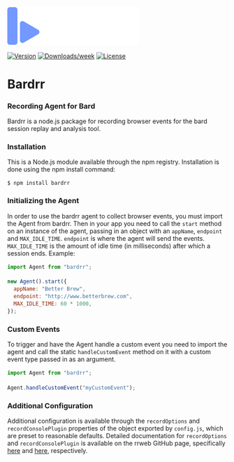 <img src="https://github.com/bard-rr/.github/blob/main/profile/logo2.png?raw=true" width="300">

[![Version](https://img.shields.io/npm/v/bardrr)](https://www.npmjs.com/package/bardrr)
[![Downloads/week](https://img.shields.io/npm/dt/bardrr)](https://npmjs.org/package/bardrr)
[![License](https://img.shields.io/npm/l/monsoon-load-testing.svg)](https://github.com/minhphanhvu/bardrr/blob/master/package.json)

# Bardrr

### Recording Agent for Bard

Bardrr is a node.js package for recording browser events for the bard session replay and analysis tool.

### Installation

This is a Node.js module available through the npm registry. Installation is done using the npm install command:

```
$ npm install bardrr
```

### Initializing the Agent

In order to use the bardrr agent to collect browser events, you must import the Agent from bardrr. Then in your app you need to call the `start` method on an instance of the agent, passing in an object with an `appName`, `endpoint` and `MAX_IDLE_TIME`. `endpoint` is where the agent will send the events. `MAX_IDLE_TIME` is the amount of idle time (in milliseconds) after which a session ends. Example:

```javascript
import Agent from "bardrr";

new Agent().start({
  appName: "Better Brew",
  endpoint: "http://www.betterbrew.com",
  MAX_IDLE_TIME: 60 * 1000,
});
```

### Custom Events

To trigger and have the Agent handle a custom event you need to import the agent and call the static `handleCustomEvent` method on it with a custom event type passed in as an argument.

```javascript
import Agent from "bardrr";

Agent.handleCustomEvent("myCustomEvent");
```

### Additional Configuration

Additional configuration is available through the `recordOptions` and `recordConsolePlugin` properties of the object exported by `config.js`, which are preset to reasonable defaults. Detailed documentation for `recordOptions` and `recordConsolePlugin` is available on the rrweb GitHub page, specifically [here](https://github.com/rrweb-io/rrweb/blob/master/guide.md#options) and [here](https://github.com/rrweb-io/rrweb/blob/master/docs/recipes/console.md#console-recorder-and-replayer), respectively.
